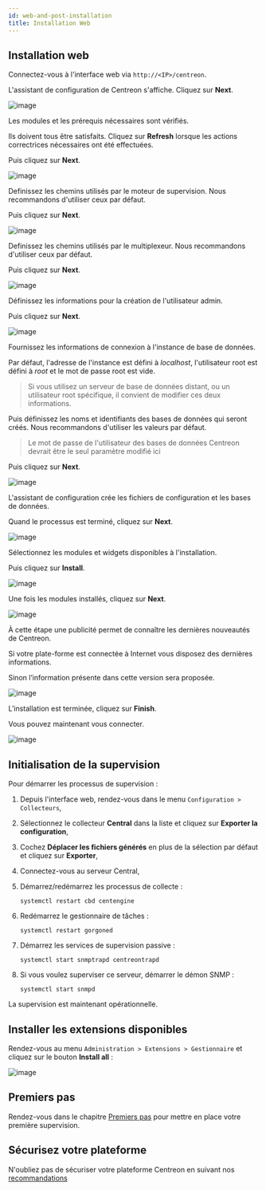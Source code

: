 ```yaml
---
id: web-and-post-installation
title: Installation Web
---
```


## Installation web

Connectez-vous à l'interface web via `http://<IP>/centreon`.

L'assistant de configuration de Centreon s'affiche. Cliquez sur **Next**.

![image](../assets/installation/acentreonwelcome.png)

Les modules et les prérequis nécessaires sont vérifiés.

Ils doivent tous être satisfaits. Cliquez sur **Refresh** lorsque les actions
correctrices nécessaires ont été effectuées.

Puis cliquez sur **Next**.

![image](../assets/installation/acentreoncheckmodules.png)

Definissez les chemins utilisés par le moteur de supervision. Nous recommandons
d'utiliser ceux par défaut.

Puis cliquez sur **Next**.

![image](../assets/installation/amonitoringengine2.png)

Definissez les chemins utilisés par le multiplexeur. Nous recommandons
d'utiliser ceux par défaut.

Puis cliquez sur **Next**.

![image](../assets/installation/abrokerinfo2.png)

Définissez les informations pour la création de l'utilisateur admin.

Puis cliquez sur **Next**.

![image](../assets/installation/aadmininfo.png)

Fournissez les informations de connexion à l'instance de base de données.

Par défaut, l'adresse de l'instance est défini à *localhost*, l'utilisateur
root est défini à *root* et le mot de passe root est vide.

> Si vous utilisez un serveur de base de données distant, ou un utilisateur
> root spécifique, il convient de modifier ces deux informations.

Puis définissez les noms et identifiants des bases de données qui seront créés.
Nous recommandons d'utiliser les valeurs par défaut.

> Le mot de passe de l'utilisateur des bases de données Centreon devrait être
> le seul paramètre modifié ici

Puis cliquez sur **Next**.

![image](../assets/installation/adbinfo.png)

L'assistant de configuration crée les fichiers de configuration et les bases de
données.

Quand le processus est terminé, cliquez sur **Next**.

![image](../assets/installation/adbconf.png)

Sélectionnez les modules et widgets disponibles à l'installation.

Puis cliquez sur **Install**.

![image](../assets/installation/module_installationa.png)

Une fois les modules installés, cliquez sur **Next**.

![image](../assets/installation/module_installationb.png)

À cette étape une publicité permet de connaître les dernières nouveautés de
Centreon.

Si votre plate-forme est connectée à Internet vous disposez des dernières
informations.

Sinon l’information présente dans cette version sera proposée.

![image](../assets/installation/aendinstall.png)

L’installation est terminée, cliquez sur **Finish**.

Vous pouvez maintenant vous connecter.

![image](../assets/installation/aconnection.png)

## Initialisation de la supervision

Pour démarrer les processus de supervision :

1. Depuis l'interface web, rendez-vous dans le menu `Configuration >
Collecteurs`,
2. Sélectionnez le collecteur **Central** dans la liste et cliquez sur
**Exporter la configuration**,
3. Cochez **Déplacer les fichiers générés** en plus de la sélection par défaut
et cliquez sur **Exporter**,
4. Connectez-vous au serveur Central,
5. Démarrez/redémarrez les processus de collecte :

    ```shell
    systemctl restart cbd centengine
    ```

6. Redémarrez le gestionnaire de tâches :

    ```shell
    systemctl restart gorgoned
    ```

7. Démarrez les services de supervision passive :

    ```shell
    systemctl start snmptrapd centreontrapd
    ```

8. Si vous voulez superviser ce serveur, démarrer le démon SNMP :

    ```shell
    systemctl start snmpd
    ```

La supervision est maintenant opérationnelle.

## Installer les extensions disponibles

Rendez-vous au menu `Administration > Extensions > Gestionnaire` et cliquez sur
le bouton **Install all** :

![image](../assets/installation/extensions-manager.png)

## Premiers pas

Rendez-vous dans le chapitre [Premiers pas](../getting-started/installation-first-steps.md#demander-votre-essai-gratuit)
pour mettre en place votre première supervision.

## Sécurisez votre plateforme

N'oubliez pas de sécuriser votre plateforme Centreon en suivant nos
[recommandations](../administration/secure-platform.md)